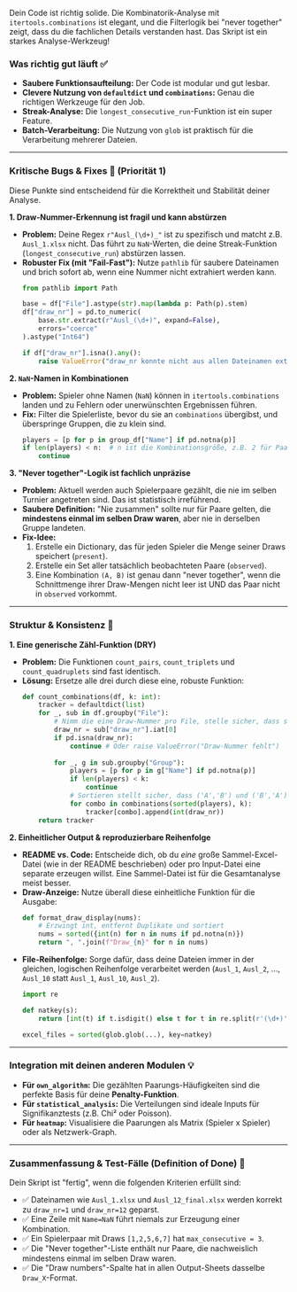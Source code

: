 Dein Code ist richtig solide. Die Kombinatorik-Analyse mit `itertools.combinations` ist elegant, und die Filterlogik bei "never together" zeigt, dass du die fachlichen Details verstanden hast. Das Skript ist ein starkes Analyse-Werkzeug\!

### Was richtig gut läuft ✅

  * **Saubere Funktionsaufteilung:** Der Code ist modular und gut lesbar.
  * **Clevere Nutzung von `defaultdict` und `combinations`:** Genau die richtigen Werkzeuge für den Job.
  * **Streak-Analyse:** Die `longest_consecutive_run`-Funktion ist ein super Feature.
  * **Batch-Verarbeitung:** Die Nutzung von `glob` ist praktisch für die Verarbeitung mehrerer Dateien.

-----

### Kritische Bugs & Fixes 🐞 (Priorität 1)

Diese Punkte sind entscheidend für die Korrektheit und Stabilität deiner Analyse.

**1. Draw-Nummer-Erkennung ist fragil und kann abstürzen**

  * **Problem:** Deine Regex `r"Ausl_(\d+)_"` ist zu spezifisch und matcht z.B. `Ausl_1.xlsx` nicht. Das führt zu `NaN`-Werten, die deine Streak-Funktion (`longest_consecutive_run`) abstürzen lassen.
  * **Robuster Fix (mit "Fail-Fast"):** Nutze `pathlib` für saubere Dateinamen und brich sofort ab, wenn eine Nummer nicht extrahiert werden kann.
    ```python
    from pathlib import Path
    
    base = df["File"].astype(str).map(lambda p: Path(p).stem)
    df["draw_nr"] = pd.to_numeric(
        base.str.extract(r"Ausl_(\d+)", expand=False), 
        errors="coerce"
    ).astype("Int64")
    
    if df["draw_nr"].isna().any():
        raise ValueError("draw_nr konnte nicht aus allen Dateinamen extrahiert werden. Bitte Regex/Namen prüfen.")
    ```

**2. `NaN`-Namen in Kombinationen**

  * **Problem:** Spieler ohne Namen (`NaN`) können in `itertools.combinations` landen und zu Fehlern oder unerwünschten Ergebnissen führen.
  * **Fix:** Filter die Spielerliste, bevor du sie an `combinations` übergibst, und überspringe Gruppen, die zu klein sind.
    ```python
    players = [p for p in group_df["Name"] if pd.notna(p)]
    if len(players) < n:  # n ist die Kombinationsgröße, z.B. 2 für Paare
        continue
    ```

**3. "Never together"-Logik ist fachlich unpräzise**

  * **Problem:** Aktuell werden auch Spielerpaare gezählt, die nie im selben Turnier angetreten sind. Das ist statistisch irreführend.
  * **Saubere Definition:** "Nie zusammen" sollte nur für Paare gelten, die **mindestens einmal im selben Draw waren**, aber nie in derselben Gruppe landeten.
  * **Fix-Idee:**
    1.  Erstelle ein Dictionary, das für jeden Spieler die Menge seiner Draws speichert (`present`).
    2.  Erstelle ein Set aller tatsächlich beobachteten Paare (`observed`).
    3.  Eine Kombination `(A, B)` ist genau dann "never together", wenn die Schnittmenge ihrer Draw-Mengen nicht leer ist UND das Paar nicht in `observed` vorkommt.

-----

### Struktur & Konsistenz 🔧

**1. Eine generische Zähl-Funktion (DRY)**

  * **Problem:** Die Funktionen `count_pairs`, `count_triplets` und `count_quadruplets` sind fast identisch.
  * **Lösung:** Ersetze alle drei durch diese eine, robuste Funktion:
    ```python
    def count_combinations(df, k: int):
        tracker = defaultdict(list)
        for _, sub in df.groupby("File"):
            # Nimm die eine Draw-Nummer pro File, stelle sicher, dass sie existiert
            draw_nr = sub["draw_nr"].iat[0]
            if pd.isna(draw_nr):
                continue # Oder raise ValueError("Draw-Nummer fehlt")
            
            for _, g in sub.groupby("Group"):
                players = [p for p in g["Name"] if pd.notna(p)]
                if len(players) < k:
                    continue
                # Sortieren stellt sicher, dass ('A','B') und ('B','A') gleich sind
                for combo in combinations(sorted(players), k):
                    tracker[combo].append(int(draw_nr))
        return tracker
    ```

**2. Einheitlicher Output & reproduzierbare Reihenfolge**

  * **README vs. Code:** Entscheide dich, ob du *eine* große Sammel-Excel-Datei (wie in der README beschrieben) oder pro Input-Datei eine separate erzeugen willst. Eine Sammel-Datei ist für die Gesamtanalyse meist besser.
  * **Draw-Anzeige:** Nutze überall diese einheitliche Funktion für die Ausgabe:
    ```python
    def format_draw_display(nums):
        # Erzwingt int, entfernt Duplikate und sortiert
        nums = sorted({int(n) for n in nums if pd.notna(n)})
        return ", ".join(f"Draw_{n}" for n in nums)
    ```
  * **File-Reihenfolge:** Sorge dafür, dass deine Dateien immer in der gleichen, logischen Reihenfolge verarbeitet werden (`Ausl_1`, `Ausl_2`, ..., `Ausl_10` statt `Ausl_1`, `Ausl_10`, `Ausl_2`).
    ```python
    import re
    
    def natkey(s): 
        return [int(t) if t.isdigit() else t for t in re.split(r'(\d+)', s)]
    
    excel_files = sorted(glob.glob(...), key=natkey)
    ```

-----

### Integration mit deinen anderen Modulen 💡

  * **Für `own_algorithm`:** Die gezählten Paarungs-Häufigkeiten sind die perfekte Basis für deine **Penalty-Funktion**.
  * **Für `statistical_analysis`:** Die Verteilungen sind ideale Inputs für Signifikanztests (z.B. Chi² oder Poisson).
  * **Für `heatmap`:** Visualisiere die Paarungen als Matrix (Spieler x Spieler) oder als Netzwerk-Graph.

-----

### Zusammenfassung & Test-Fälle (Definition of Done) 🏁

Dein Skript ist "fertig", wenn die folgenden Kriterien erfüllt sind:

  * ✅ Dateinamen wie `Ausl_1.xlsx` und `Ausl_12_final.xlsx` werden korrekt zu `draw_nr=1` und `draw_nr=12` geparst.
  * ✅ Eine Zeile mit `Name=NaN` führt niemals zur Erzeugung einer Kombination.
  * ✅ Ein Spielerpaar mit Draws `[1,2,5,6,7]` hat `max_consecutive = 3`.
  * ✅ Die "Never together"-Liste enthält nur Paare, die nachweislich mindestens einmal im selben Draw waren.
  * ✅ Die "Draw numbers"-Spalte hat in allen Output-Sheets dasselbe `Draw_X`-Format.